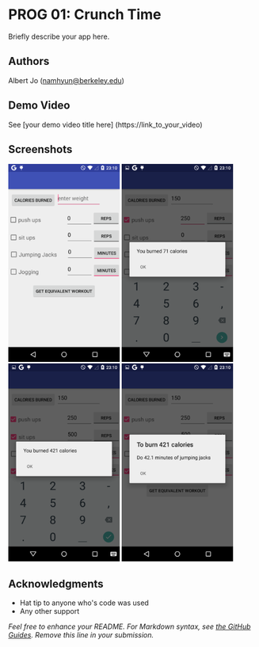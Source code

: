 # PROG 01: Crunch Time

Briefly describe your app here.

## Authors

Albert Jo ([namhyun@berkeley.edu](mailto:your_email@berkeley.edu))

## Demo Video

See [your demo video title here] (https://link_to_your_video)

## Screenshots

<img src="screenshots/homepage.png" height="400" alt="Screenshot"/>
<img src="screenshots/calculate_calories.png" height="400" alt="Screenshot"/>
<img src="screenshots/multiple_activites_calculate_calories.png" height="400" alt="Screenshot"/>
<img src="screenshots/equivalent_workout_result.png" height="400" alt="Screenshot"/>

## Acknowledgments

* Hat tip to anyone who's code was used
* Any other support

*Feel free to enhance your README. For Markdown syntax, see [the GitHub Guides](https://guides.github.com/features/mastering-markdown/). Remove this line in your submission.*
